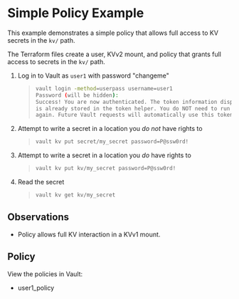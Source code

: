 # Simple Policy Example

This example demonstrates a simple policy that allows full access to KV secrets in the `kv/` path.

The Terraform files create a user, KVv2 mount, and policy that grants full access to secrets in the `kv/` path.

1. Log in to Vault as `user1` with password "changeme"
    >
    > ```bash
    > vault login -method=userpass username=user1
    > Password (will be hidden):
    > Success! You are now authenticated. The token information displayed below
    > is already stored in the token helper. You do NOT need to run "vault login"
    > again. Future Vault requests will automatically use this token.
    > ```

2. Attempt to write a secret in a location you *do not* have rights to
    >
    > ```bash
    > vault kv put secret/my_secret password=P@ssw0rd!
    > ```

3. Attempt to write a secret in a location you *do* have rights to
    >
    > ```bash
    > vault kv put kv/my_secret password=P@ssw0rd!
    > ```

4. Read the secret
    >
    > ```bash
    > vault kv get kv/my_secret
    > ```

## Observations

* Policy allows full KV interaction in a KVv1 mount.

## Policy

View the policies in Vault:

* user1_policy
